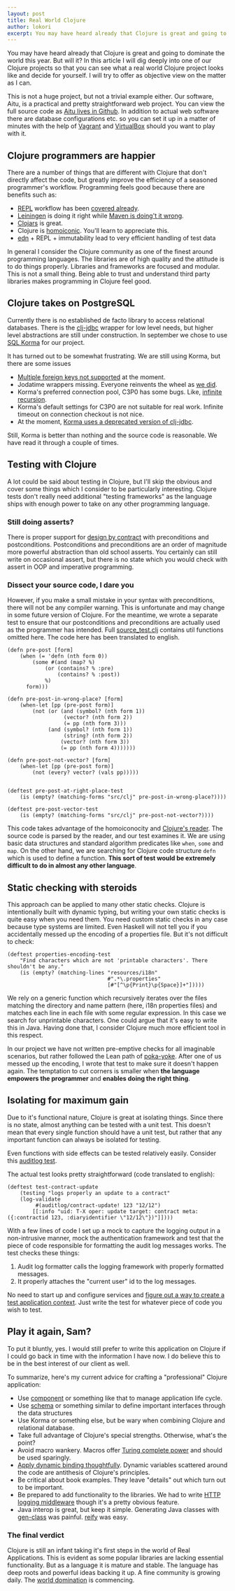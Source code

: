 ```yaml
---
layout: post
title: Real World Clojure
author: lokori
excerpt: You may have heard already that Clojure is great and going to dominate the world this year. But will it? In this article I will dig deeply into one of our Clojure projects so that you can see what a real world Clojure project looks like and decide for yourself.
---
```



You may have heard already that Clojure is great and going to dominate the world this year.
But will it? In this article I will dig deeply into one of our Clojure projects so that you can 
see what a real world Clojure project looks like and decide for yourself. I will try to offer as objective view on the matter as I can.  

This is not a huge project, but not a trivial example either. Our software, Aitu, is a 
practical and pretty straightforward web project. You can view the full source code 
as [Aitu lives in Github](https://github.com/Opetushallitus/aitu). In addition to 
actual web software there are database configurations etc. so you can set it up in a matter of minutes with
the help of [Vagrant](http://www.vagrantup.com/) and [VirtualBox](https://www.virtualbox.org/) should you want
to play with it.


## Clojure programmers are happier 

There are a number of things that are different with Clojure that don't directly affect
the code, but greatly improve the efficiency of a seasoned programmer's workflow. 
Programming feels good because there are benefits such as:

  * [REPL](http://en.wikipedia.org/wiki/REPL) workflow has been [covered already](http://dev.solita.fi/2014/03/18/pimp-my-repl.html). 
  * [Leiningen](http://leiningen.org/) is doing it right while [Maven is doing't it wrong](http://nealford.com/memeagora/2013/01/22/why_everyone_eventually_hates_maven.html). 
  * [Clojars](https://clojars.org/) is great.
  * Clojure is [homoiconic](http://en.wikipedia.org/wiki/Homoiconicity). You'll learn to appreciate this.
  * [edn](https://github.com/edn-format/edn) + REPL + immutability lead to very efficient handling of test data
  
In general I consider the Clojure community as one of the finest around programming languages. 
The libraries are of high quality and the attitude is to do things properly. Libraries and 
frameworks are focused and modular. This is not a small thing. Being able to trust and understand
third party libraries makes programming in Clojure feel good.

## Clojure takes on PostgreSQL

Currently there is no established de facto library to access relational databases. There is the
[clj-jdbc](http://niwibe.github.io/clj.jdbc/) wrapper for low level needs, but higher level abstractions are still under construction. In september 
we chose to use [SQL Korma](http://sqlkorma.com/) for our project.

It has turned out to be somewhat frustrating. We are still using Korma, but there are some issues

 * [Multiple foreign keys not supported](https://github.com/korma/Korma/pull/182) at the moment.
 * Jodatime wrappers missing. Everyone reinvents the wheel as [we did](https://github.com/Opetushallitus/aitu/blob/master/ttk/src/clj/aitu/integraatio/sql/korma.clj).
 * Korma's preferred connection pool, C3P0 has some bugs. Like, [infinite recursion](http://sourceforge.net/p/c3p0/bugs/100/).
 * Korma's default settings for C3P0 are not suitable for real work. Infinite timeout on connection checkout is not nice.
 * At the moment, [Korma uses a deprecated version of clj-jdbc](https://github.com/korma/Korma/issues/207).

Still, Korma is better than nothing and the source code is reasonable. We have read it through a couple of times.

## Testing with Clojure

A lot could be said about testing in Clojure, but I'll skip the obvious and cover some things which I consider to be particularly interesting. 
Clojure tests don't really need additional "testing frameworks" as the language ships with enough power to take on any
other programming language. 

### Still doing asserts?  

There is proper support for [design by contract](http://en.wikipedia.org/wiki/Design_by_contract) with preconditions and postconditions. 
Postconditions and preconditions are an order of magnitude more powerful abstraction than old school asserts. You certainly can still 
write on occasional assert, but there is no state which you would check with assert in OOP and imperative programming.

### Dissect your source code, I dare you

However, if you make a small mistake in your syntax with preconditions, there will not be any compiler warning. This is unfortunate and may change in some future
version of Clojure. For the meantime, we wrote a separate test to ensure that
our postconditions and preconditions are actually used as the programmer has intended. 
Full [source_test.clj](https://github.com/Opetushallitus/aitu/blob/master/ttk/test/clj/aitu/source_test.clj) contains util functions
omitted here. The code here has been translated to english.

	(defn pre-post [form]
		(when (= 'defn (nth form 0))
			(some #(and (map? %)
				(or (contains? % :pre)
                    (contains? % :post))
                %)
          form)))

	(defn pre-post-in-wrong-place? [form]
		(when-let [pp (pre-post form)]
      		(not (or (and (symbol? (nth form 1))
            	      (vector? (nth form 2))
            	      (= pp (nth form 3)))
            	 (and (symbol? (nth form 1))
                	  (string? (nth form 2))
                 	 (vector? (nth form 3))
                 	 (= pp (nth form 4)))))))

	(defn pre-post-not-vector? [form]
    	(when-let [pp (pre-post form)]
      		(not (every? vector? (vals pp)))))
 

	(deftest pre-post-at-right-place-test
    	(is (empty? (matching-forms "src/clj" pre-post-in-wrong-place?))))

	(deftest pre-post-vector-test
    	(is (empty? (matching-forms "src/clj" pre-post-not-vector?))))

This code takes advantage of the homoiconocity and [Clojure's reader](http://clojure.org/reader). The source code is parsed by
the reader, and our test examines it. We are using basic data structures and standard algorithm predicates like `when`, 
`some` and `map`. On the other hand, we are searching for Clojure code structure `defn` which is used to define a function. **This
sort of test would be extremely difficult to do in almost any other language**. 

## Static checking with steroids

This approach can be applied to many other static checks. Clojure is intentionally built with dynamic typing, but
writing your own static checks is quite easy when you need them. You need custom static checks in any case because
type systems are limited. Even Haskell will not tell you if you accidentally messed up the encoding
of a properties file. But it's not difficult to check:

	(deftest properties-encoding-test
  		"Find characters which are not 'printable characters'. There shouldn't be any."
  		(is (empty? (matching-lines "resources/i18n"
    	                   			#".*\.properties"
                          			[#"[^\p{Print}\p{Space}]+"]))))

We rely on a generic function which recursively iterates over the files matching the directory and name pattern (here, i18n properties files) and matches each line in each file 
with some regular expression. In this case we search for unprintable characters. One could argue that it's easy to write this in Java. Having done that, I consider
Clojure much more efficient tool in this respect.

In our project we have not written pre-emptive checks for all imaginable scenarios, but rather followed the Lean path of [poka-yoke](http://en.wikipedia.org/wiki/Poka-yoke). After one of us messed up the encoding, I
wrote that test to make sure it doesn't happen again. The temptation to cut corners is smaller when **the language empowers the programmer** and **enables doing the right thing**.


## Isolating for maximum gain

Due to it's functional nature, Clojure is great at isolating things. Since there is no state, almost anything
can be tested with a unit test. This doesn't mean that every single function should have a unit test,
but rather that any important function can always be isolated for testing.

Even functions with side effects can be tested relatively easily. Consider this [auditlog test](https://github.com/Opetushallitus/aitu/blob/master/ttk/test/clj/aitu/auditlog_test.clj).

The actual test looks pretty straightforward (code translated to english):

	(deftest test-contract-update
    	(testing "logs properly an update to a contract"
      	(log-validate
       		 #(auditlog/contract-update! 123 "12/12")
       	 	[[:info "uid: T-X oper: update target: contract meta: ({:contractid 123, :diaryidentifier \"12/12\"})"]])))

With a few lines of code I set up a mock to capture the logging output in a non-intrusive manner, mock
the authentication framework and test that the piece of code responsible for formatting the audit log messages works.
The test checks these things:

1. Audit log formatter calls the logging framework with properly formatted messages.
2. It properly attaches the "current user" id to the log messages. 

No need to start up and configure services and [figure out a way to create a test application context](http://stackoverflow.com/questions/10104372/testing-with-spring-and-maven-applicationcontext). Just write the test for
whatever piece of code you wish to test.

## Play it again, Sam?

To put it bluntly, yes. I would still prefer to write this application on Clojure if I could go back in time with the information I
have now. I do believe this to be in the best interest of our client as well.  

To summarize, here's my current advice for crafting a "professional" Clojure application:

  * Use [component](https://github.com/stuartsierra/component) or something like that to manage application life cycle.
  * Use [schema](https://github.com/prismatic/schema) or something similar to define important interfaces through the data structures
  * Use Korma or something else, but be wary when combining Clojure and relational database.
  * Take full advantage of Clojure's special strengths. Otherwise, what's the point? 
  * Avoid macro wankery. Macros offer [Turing complete power](http://en.wikipedia.org/wiki/Turing_completeness) and should be used sparingly.
  * [Apply dynamic binding thoughtfully](http://cemerick.com/2009/11/03/be-mindful-of-clojures-binding/). Dynamic variables scattered around the code are antithesis of Clojure's principles. 
  * Be critical about book examples. They leave "details" out which turn out to be important.
  * Be prepared to add functionality to the libraries. We had to write [HTTP logging middleware](https://github.com/Opetushallitus/aitu/blob/master/ttk/src/clj/aitu/infra/print_wrapper.clj) though it's a pretty obvious feature.
  * Java interop is great, but keep it simple. Generating Java classes with [gen-class](http://clojuredocs.org/clojure_core/clojure.core/gen-class) was painful. [reify](http://clojuredocs.org/clojure_core/clojure.core/reify) was easy.

### The final verdict

Clojure is still an infant taking it's first steps in the world of Real Applications. This is evident as some popular libraries are lacking
essential functionality. But as a language it is mature and stable. The language has deep roots and powerful ideas backing it up. A fine 
community is growing daily. The [world domination](http://dev.solita.fi/2013/09/04/about-languages.html) is commencing.

